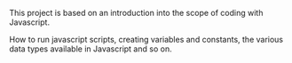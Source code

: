 This project is based on an introduction into the scope of coding with Javascript.

How to run javascript scripts, creating variables and constants, the various data types available in Javascript and so on.
